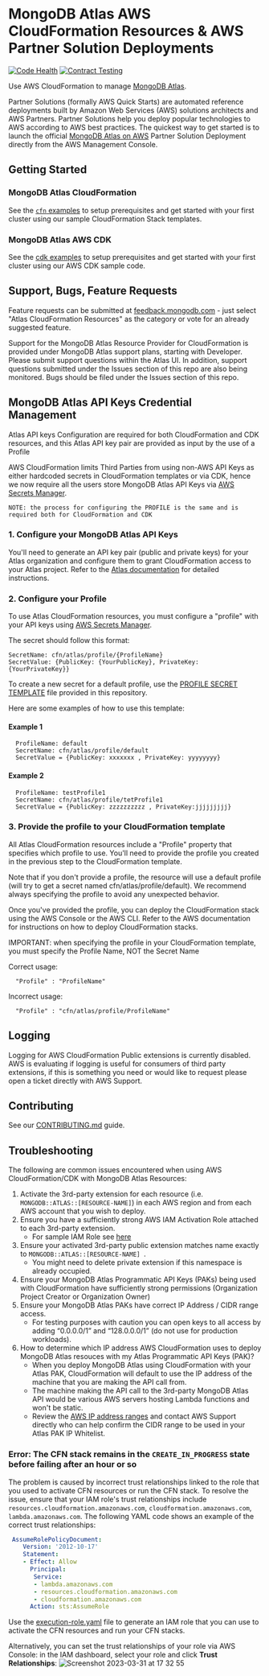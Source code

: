 # MongoDB Atlas AWS CloudFormation Resources & AWS Partner Solution Deployments 
[![Code Health](https://github.com/mongodb/mongodbatlas-cloudformation-resources/actions/workflows/code-health.yaml/badge.svg?branch=master)](https://github.com/mongodb/mongodbatlas-cloudformation-resources/actions/workflows/code-health.yaml)
[![Contract Testing](https://github.com/mongodb/mongodbatlas-cloudformation-resources/actions/workflows/contract-testing.yaml/badge.svg?branch=master)](https://github.com/mongodb/mongodbatlas-cloudformation-resources/actions/workflows/contract-testing.yaml)

Use AWS CloudFormation to manage [MongoDB Atlas](https://www.mongodb.com/cloud/atlas).

Partner Solutions (formally AWS Quick Starts) are automated reference deployments built by Amazon Web Services (AWS) solutions architects and AWS Partners. Partner Solutions help you deploy popular technologies to AWS according to AWS best practices. The quickest way to get started is to launch the official [MongoDB Atlas on AWS](https://aws.amazon.com/quickstart/architecture/mongodb-atlas/) Partner Solution Deployment directly from the AWS Management Console.

## Getting Started
### MongoDB Atlas CloudFormation
See the [`cfn` examples](examples/README.md) to setup prerequisites and get started with your first cluster using our sample CloudFormation Stack templates.

### MongoDB Atlas AWS CDK
See the [cdk examples](cdk/examples/README.md) to setup prerequisites and get started with your first cluster using our AWS CDK sample code.

## Support, Bugs, Feature Requests
Feature requests can be submitted at [feedback.mongodb.com](https://feedback.mongodb.com/forums/924145-atlas/category/392596-atlas-cloudformation-resources) - just select "Atlas CloudFormation Resources" as the category or vote for an already suggested feature.

Support for the MongoDB Atlas Resource Provider for CloudFormation is provided under MongoDB Atlas support plans, starting with Developer. Please submit support questions within the Atlas UI. In addition, support questions submitted under the Issues section of this repo are also being monitored. Bugs should be filed under the Issues section of this repo.

## MongoDB Atlas API Keys Credential Management
Atlas API keys Configuration are required for both CloudFormation and CDK resources, and this Atlas API key pair are provided as input by the use of a Profile

AWS CloudFormation limits Third Parties from using non-AWS API Keys as either hardcoded secrets in CloudFormation templates or via CDK, hence we now require all the users store MongoDB Atlas API Keys via [AWS Secrets Manager](https://aws.amazon.com/secrets-manager/).   

`NOTE: the process for configuring the PROFILE is the same and is required both for CloudFormation and CDK`

### 1. Configure your MongoDB Atlas API Keys 
You'll need to generate an API key pair (public and private keys) for your Atlas organization and configure them to grant CloudFormation access to your Atlas project.
Refer to the [Atlas documentation](https://www.mongodb.com/docs/atlas/configure-api-access/#manage-programmatic-access-to-an-organization) for detailed instructions.

### 2. Configure your Profile
To use Atlas CloudFormation resources, you must configure a "profile" with your API keys using [AWS Secrets Manager](https://aws.amazon.com/secrets-manager/).

The secret should follow this format:
```
SecretName: cfn/atlas/profile/{ProfileName}
SecretValue: {PublicKey: {YourPublicKey}, PrivateKey: {YourPrivateKey}}
```

To create a new secret for a default profile, use the [PROFILE SECRET TEMPLATE](/examples/profile-secret.yaml) file provided in this repository.

Here are some examples of how to use this template:

#### Example 1
```
  ProfileName: default
  SecretName: cfn/atlas/profile/default
  SecretValue = {PublicKey: xxxxxxx , PrivateKey: yyyyyyyy}
```
#### Example 2
```
  ProfileName: testProfile1
  SecretName: cfn/atlas/profile/tetProfile1
  SecretValue = {PublicKey: zzzzzzzzzz , PrivateKey:jjjjjjjjj}
```

### 3. Provide the profile to your CloudFormation template

All Atlas CloudFormation resources include a "Profile" property that specifies which profile to use. You'll need to provide the profile you created in the previous step to the CloudFormation template.

Note that if you don't provide a profile, the resource will use a default profile (will try to get a secret named cfn/atlas/profile/default). We recommend always specifying the profile to avoid any unexpected behavior.

Once you've provided the profile, you can deploy the CloudFormation stack using the AWS Console or the AWS CLI. Refer to the AWS documentation for instructions on how to deploy CloudFormation stacks.

IMPORTANT: when specifying the profile in your CloudFormation template, you must specify the Profile Name, NOT the Secret Name

Correct usage:
```
  "Profile" : "ProfileName"
```
Incorrect usage:
```
  "Profile" : "cfn/atlas/profile/ProfileName"
```

## Logging 

Logging for AWS CloudFormation Public extensions is currently disabled. AWS is evaluating if logging is useful for consumers of third party extensions, if this is something you need or would like to request please open a ticket directly with AWS Support.

## Contributing

See our [CONTRIBUTING.md](CONTRIBUTING.md) guide.


## Troubleshooting
The following are common issues encountered when using AWS CloudFormation/CDK with MongoDB Atlas Resources: 
1. Activate the 3rd-party extension for each resource (i.e. `MONGODB::ATLAS::[RESOURCE-NAME]`) in each AWS region and from each AWS account that you wish to deploy.
2. Ensure you have a sufficiently strong AWS IAM Activation Role attached to each 3rd-party extension. 
   * For sample IAM Role see [here](https://github.com/mongodb/mongodbatlas-cloudformation-resources/blob/master/cfn-resources/execute-role.template.yml)
3. Ensure your activated 3rd-party public extension matches name exactly to `MONGODB::ATLAS::[RESOURCE-NAME] `.
   * You might need to delete private extension if this namespace is already occupied.
4. Ensure your MongoDB Atlas Programmatic API Keys (PAKs) being used with CloudFormation have sufficiently strong permissions (Organization Project Creator or Organization Owner)
5. Ensure your MongoDB Atlas PAKs have correct IP Address / CIDR range access. 
   * For testing purposes with caution you can open keys to all access by adding “0.0.0.0/1” and “128.0.0.0/1” (do not use for production workloads). 
6. How to determine which IP address AWS CloudFormation uses to deploy MongoDB Atlas resouces with my Atlas Programmatic API Keys (PAK)?
   * When you deploy MongoDB Atlas using CloudFormation with your Atlas PAK, CloudFormation will default to use the IP address of the machine that you are making the API call from. 
   * The machine making the API call to the 3rd-party MongoDB Atlas API would be various AWS servers hosting Lambda functions and won't be static. 
   * Review the [AWS IP address ranges](https://docs.aws.amazon.com/general/latest/gr/aws-ip-ranges.html) and contact AWS Support directly who can help confirm the CIDR range to be used in your Atlas PAK IP Whitelist.

### Error: The CFN stack remains in the `CREATE_IN_PROGRESS` state before failing after an hour or so
The problem is caused by incorrect trust relationships linked to the role that you used to activate CFN resources or run the CFN stack. To resolve the issue, ensure that your IAM role's trust relationships include `resources.cloudformation.amazonaws.com`, `cloudformation.amazonaws.com`, `lambda.amazonaws.com`. The following YAML code shows an example of the correct trust relationships:
```yaml
 AssumeRolePolicyDocument:
    Version: '2012-10-17'
    Statement:
    - Effect: Allow
      Principal:
       Service:
       - lambda.amazonaws.com
       - resources.cloudformation.amazonaws.com
       - cloudformation.amazonaws.com
      Action: sts:AssumeRole
```
Use the [execution-role.yaml](examples/execution-role.yaml) file to generate an IAM role that you can use to activate the CFN resources and run your CFN stacks.

Alternatively, you can set the trust relationships of your role via AWS Console: in the IAM dashboard, select your role and click **Trust Relationships**:
![Screenshot 2023-03-31 at 17 32 55](https://user-images.githubusercontent.com/5663078/230436500-fb4ee057-b70e-4580-a94d-f56191728117.png)
